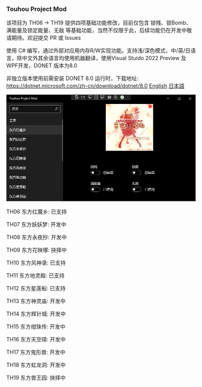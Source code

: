 ### Touhou Project Mod
该项目为 TH06 -> TH19 提供四项基础功能修改，目前仅包含 锁残、锁Bomb、满能量及锁定能量、无敌 等基础功能，当然不仅限于此，后续功能仍在开发中敬请期待。欢迎提交 PR 或 Issues

使用 C# 编写，通过外部对应用内存R/W实现功能。支持浅/深色模式，中/英/日语言，除中文外其余语言均使用机器翻译，使用Visual Stuido 2022 Preview 及 WPF开发，DONET 版本为8.0

非独立版本使用前需安装 DONET 8.0 运行时，下载地址: https://dotnet.microsoft.com/zh-cn/download/dotnet/8.0
[English](README_en.md)  [日本語](README_jp.md)

![](main.png)

TH06 东方红魔乡: 已支持 

TH07 东方妖妖梦: 开发中

TH08 东方永夜抄: 开发中

TH09 东方花映塚: 抉择中

TH10 东方风神录: 已支持

TH11 东方地灵殿: 已支持

TH12 东方星莲船: 已支持

TH13 东方神灵庙: 开发中

TH14 东方辉针城: 开发中

TH15 东方绀珠传: 开发中

TH16 东方天空璋: 开发中

TH17 东方鬼形兽: 开发中

TH18 东方虹龙洞: 开发中

TH19 东方兽王园: 抉择中
